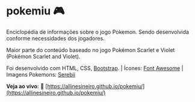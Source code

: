 # pokemiu 🎮

Enciclopédia de informações sobre o jogo Pokemon. Sendo desenvolvida conforme necessidades dos jogadores.

Maior parte do conteúdo baseado no jogo Pokémon Scarlet e Violet (Pokémon Scarlet and Violet).

Foi desenvolvido com HTML, CSS, [Bootstrap](https://getbootstrap.com). | Ícones: [Font Awesome](https://fontawesome.com/icons) | Imagens Pokemons: [Serebii](https://www.serebii.net/)

<b>Veja ao vivo:</b> 🔗 [https://allinesineiro.github.io/pokemiu/](https://allinesineiro.github.io/pokemiu/)
